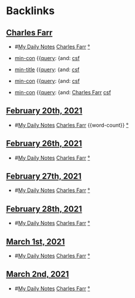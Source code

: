 
# Backlinks
## [Charles Farr](<Charles Farr.md>)
- #[My Daily Notes](<My Daily Notes.md>) [Charles Farr](<Charles Farr.md>) [°]([csf](<csf.md>))

- [min-con](<min-con.md>) {{[query](<query.md>): {and: [csf](<csf.md>)

- [min-title](<min-title.md>) {{[query](<query.md>): {and: [csf](<csf.md>)

- [min-con](<min-con.md>) {{[query](<query.md>): {and: [csf](<csf.md>)

- [min-con](<min-con.md>) {{[query](<query.md>): {and: [Charles Farr](<Charles Farr.md>) [csf](<csf.md>)

## [February 20th, 2021](<February 20th, 2021.md>)
- #[My Daily Notes](<My Daily Notes.md>) [Charles Farr](<Charles Farr.md>) {{word-count}} [°]([csf](<csf.md>))

## [February 26th, 2021](<February 26th, 2021.md>)
- #[My Daily Notes](<My Daily Notes.md>) [Charles Farr](<Charles Farr.md>) [°]([csf](<csf.md>))

## [February 27th, 2021](<February 27th, 2021.md>)
- #[My Daily Notes](<My Daily Notes.md>) [Charles Farr](<Charles Farr.md>) [°]([csf](<csf.md>))

## [February 28th, 2021](<February 28th, 2021.md>)
- #[My Daily Notes](<My Daily Notes.md>) [Charles Farr](<Charles Farr.md>) [°]([csf](<csf.md>))

## [March 1st, 2021](<March 1st, 2021.md>)
- #[My Daily Notes](<My Daily Notes.md>) [Charles Farr](<Charles Farr.md>) [°]([csf](<csf.md>))

## [March 2nd, 2021](<March 2nd, 2021.md>)
- #[My Daily Notes](<My Daily Notes.md>) [Charles Farr](<Charles Farr.md>) [°]([csf](<csf.md>))

